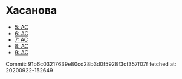 # Хасанова
- [5: AC](5.md)
- [6: AC](6.md)
- [7: AC](7.md)
- [8: AC](8.md)
- [9: AC](9.md)

Commit: 91b6c03217639e80cd28b3d0f5928f3cf357f07f
 fetched at: 20200922-152649
